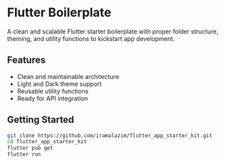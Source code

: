 # Flutter Boilerplate

A clean and scalable Flutter starter boilerplate with proper folder structure, theming, and utility functions to kickstart app development.


## Features
- Clean and maintainable architecture  
- Light and Dark theme support  
- Reusable utility functions  
- Ready for API integration  

## Getting Started
```bash
git clone https://github.com/iramalazim/flutter_app_starter_kit.git
cd flutter_app_starter_kit
flutter pub get
flutter run
